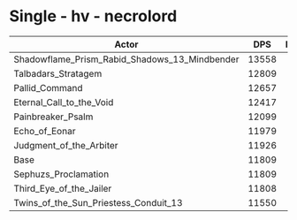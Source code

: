 # Single - hv - necrolord
| Actor | DPS | Increase |
|---|:---:|:---:|
|Shadowflame_Prism_Rabid_Shadows_13_Mindbender|13558|14.81%|
|Talbadars_Stratagem|12809|8.46%|
|Pallid_Command|12657|7.18%|
|Eternal_Call_to_the_Void|12417|5.14%|
|Painbreaker_Psalm|12099|2.46%|
|Echo_of_Eonar|11979|1.44%|
|Judgment_of_the_Arbiter|11926|0.99%|
|Base|11809|0.00%|
|Sephuzs_Proclamation|11809|0.00%|
|Third_Eye_of_the_Jailer|11808|-0.01%|
|Twins_of_the_Sun_Priestess_Conduit_13|11550|-2.19%|
